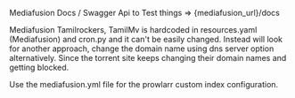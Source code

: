 Mediafusion Docs / Swagger Api to Test things =>
{mediafusion_url}/docs

Mediafusion Tamilrockers, TamilMv is hardcoded in resources.yaml (Mediafusion) and cron.py and it can't be easily changed. 
Instead will look for another approach, change the domain name using dns server option alternatively. 
Since the torrent site keeps changing their domain names and getting blocked. 

Use the mediafusion.yml file for the prowlarr custom index configuration.
